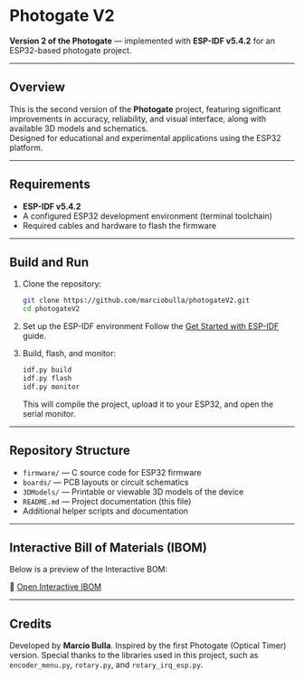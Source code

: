 
# Photogate V2

**Version 2 of the Photogate** — implemented with **ESP-IDF v5.4.2** for an ESP32-based photogate project.

---

## Overview

This is the second version of the **Photogate** project, featuring significant improvements in accuracy, reliability, and visual interface, along with available 3D models and schematics.  
Designed for educational and experimental applications using the ESP32 platform.

---

## Requirements

- **ESP-IDF v5.4.2**
- A configured ESP32 development environment (terminal toolchain)
- Required cables and hardware to flash the firmware

---

## Build and Run

1. Clone the repository:
   ```bash
   git clone https://github.com/marciobulla/photogateV2.git
   cd photogateV2
    ```

2. Set up the ESP-IDF environment
   Follow the [Get Started with ESP-IDF](https://docs.espressif.com/projects/esp-idf) guide.

3. Build, flash, and monitor:

   ```bash
   idf.py build
   idf.py flash
   idf.py monitor
    ```

   This will compile the project, upload it to your ESP32, and open the serial monitor.

---

## Repository Structure

* `firmware/` — C source code for ESP32 firmware
* `boards/` — PCB layouts or circuit schematics
* `3DModels/` — Printable or viewable 3D models of the device
* `README.md` — Project documentation (this file)
* Additional helper scripts and documentation

---

## Interactive Bill of Materials (IBOM)

Below is a preview of the Interactive BOM:

🔗 [Open Interactive IBOM](https://photogatev2.marciobulla.com/boards/ibom.html)

---

## Credits

Developed by **Marcio Bulla**. Inspired by the first Photogate (Optical Timer) version.
Special thanks to the libraries used in this project, such as `encoder_menu.py`, `rotary.py`, and `rotary_irq_esp.py`.

